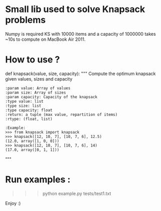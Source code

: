 Small lib used to solve Knapsack problems
=========================================

Numpy is required 
KS with 10000 items and a capacity of 1000000 takes ~10s to compute on MacBook Air 2011.

How to use ? 
============ 

def knapsack(value, size, capacity):
"""
    Compute the optimum knapsack given values, sizes and capacity

    :param value: Array of values
    :param size: Array of sizes 
    :param capacity: Capacity of the knapsack
    :type value: list
    :type size: list
    :type capacity: float
    :return: a tuple (max value, repartition of items)
    :rtype: (float, list)

    :Example:
    >>> from knapsack import knapsack
    >>> knapsack([12, 10, 7], [10, 7, 6], 12.5)
    (12.0, array([1, 0, 0]))
    >>> knapsack([12, 10, 7], [10, 7, 6], 14)
    (17.0, array([0, 1, 1]))
"""

Run examples :
==============
>>> python example.py tests/test1.txt
 

Enjoy :) 
